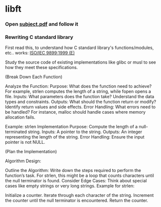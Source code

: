 # libft
### Open <a href="https://github.com/datodotio/libft/blob/main/subject.pdf" target="_blank">subject.pdf</a> and follow it

### Rewriting C standard library

First read this, to understand how C standard library's functions/modules, etc.. works: <a href="https://www.dii.uchile.cl/~daespino/files/Iso_C_1999_definition.pdf" target="_blank">ISO/IEC 9899:1999 (E)</a>

Study the source code of existing implementations like glibc or musl to see how they meet these specifications.

(Break Down Each Function)

Analyze the Function:
Purpose: What does the function need to achieve? For example, strlen computes the length of a string, while fopen opens a file.
Inputs: What parameters does the function take? Understand the data types and constraints.
Outputs: What should the function return or modify? Identify return values and side effects.
Error Handling: What errors need to be handled? For instance, malloc should handle cases where memory allocation fails.

Example: strlen Implementation
Purpose: Compute the length of a null-terminated string.
Inputs: A pointer to the string.
Outputs: An integer representing the length of the string.
Error Handling: Ensure the input pointer is not NULL.

(Plan the Implementation)

Algorithm Design:

Outline the Algorithm: Write down the steps required to perform the function’s task. For strlen, this might be a loop that counts characters until the null terminator is found.
Consider Edge Cases: Think about special cases like empty strings or very long strings.
Example for strlen:

Initialize a counter.
Iterate through each character of the string.
Increment the counter until the null terminator is encountered.
Return the counter.